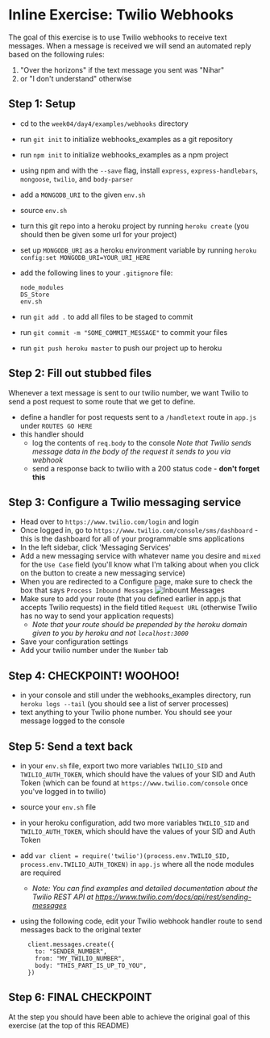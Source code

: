 # Inline Exercise: Twilio Webhooks

The goal of this exercise is to use Twilio webhooks to receive text messages.
When a message is received we will send an automated reply based on the following rules:
  1. "Over the horizons" if the text message you sent was "Nihar" 
  1. or "I don't understand" otherwise

## Step 1: Setup
- cd to the `week04/day4/examples/webhooks` directory
- run `git init` to initialize webhooks_examples as a git repository
- run `npm init` to initialize webhooks_examples as a npm project
- using npm and with the `--save` flag, install `express`, `express-handlebars`, `mongoose`, `twilio`, and `body-parser`
- add a `MONGODB_URI` to the given `env.sh`
- source `env.sh`
- turn this git repo into a heroku project by running `heroku create` (you should then be given some url for your project)
- set up `MONGODB_URI` as a heroku environment variable by running `heroku config:set MONGODB_URI=YOUR_URI_HERE`
- add the following lines to your `.gitignore` file: 

    ```
    node_modules
    DS_Store
    env.sh
    ```

- run `git add .` to add all files to be staged to commit
- run `git commit -m "SOME_COMMIT_MESSAGE"` to commit your files
- run `git push heroku master` to push our project up to heroku

## Step 2: Fill out stubbed files
Whenever a text message is sent to our twilio number, we want Twilio to send a post request to some route that we get to define.
- define a handler for post requests sent to a `/handletext` route in `app.js` under `ROUTES GO HERE`
- this handler should 
  - log the contents of `req.body` to the console *Note that Twilio sends message data in the body of the request it sends to you via webhook*
  - send a response back to twilio with a 200 status code - **don't forget this**
  
## Step 3: Configure a Twilio messaging service
- Head over to `https://www.twilio.com/login` and login
- Once logged in, go to `https://www.twilio.com/console/sms/dashboard` - this is the dashboard for all of your programmable sms applications
- In the left sidebar, click 'Messaging Services'
- Add a new messaging service with whatever name you desire and `mixed` for the `Use Case` field (you'll know what I'm talking about when you click on the button to create a new messaging service)
- When you are redirected to a Configure page, make sure to check the box that says `Process Inbound Messages`
  ![Inbount Messages](https://snag.gy/IgYP0F.jpg)
- Make sure to add your route (that you defined earlier in app.js that accepts Twilio requests) in the field titled `Request URL` (otherwise Twilio has no way to send your application requests)
  - *Note that your route should be prepended by the heroku domain given to you by heroku and not `localhost:3000`*
- Save your configuration settings
- Add your twilio number under the `Number` tab

## Step 4: CHECKPOINT! WOOHOO!
- in your console and still under the webhooks_examples directory, run `heroku logs --tail` (you should see a list of server processes)
- text anything to your Twilio phone number. You should see your message logged to the console

## Step 5: Send a text back
- in your `env.sh` file, export two more variables `TWILIO_SID` and `TWILIO_AUTH_TOKEN`, which should have the values of your SID and Auth Token (which can be found at `https://www.twilio.com/console` once you've logged in to twilio)
- source your `env.sh` file
- in your heroku configuration, add two more variables `TWILIO_SID` and `TWILIO_AUTH_TOKEN`, which should have the values of your SID and Auth Token
- add `var client = require('twilio')(process.env.TWILIO_SID, process.env.TWILIO_AUTH_TOKEN)` in `app.js` where all the node modules are required
  - *Note: You can find examples and detailed documentation about the Twilio REST API at https://www.twilio.com/docs/api/rest/sending-messages*
- using the following code, edit your Twilio webhook handler route to send messages back to the original texter 

    ```
      client.messages.create({ 
        to: "SENDER_NUMBER", 
        from: "MY_TWILIO_NUMBER", 
        body: "THIS_PART_IS_UP_TO_YOU", 
      })
    ```

 ## Step 6: FINAL CHECKPOINT
 At the step you should have been able to achieve the original goal of this exercise (at the top of this README)
